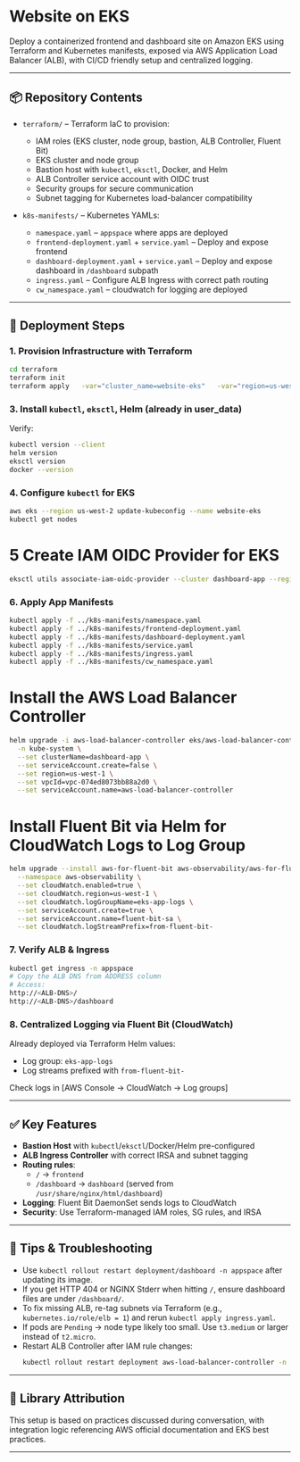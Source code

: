 
# Website on EKS

Deploy a containerized frontend and dashboard site on Amazon EKS using Terraform and Kubernetes manifests, exposed via AWS Application Load Balancer (ALB), with CI/CD friendly setup and centralized logging.

---

## 📦 Repository Contents

- `terraform/` – Terraform IaC to provision:
  - IAM roles (EKS cluster, node group, bastion, ALB Controller, Fluent Bit)
  - EKS cluster and node group
  - Bastion host with `kubectl`, `eksctl`, Docker, and Helm
  - ALB Controller service account with OIDC trust
  - Security groups for secure communication
  - Subnet tagging for Kubernetes load-balancer compatibility

- `k8s-manifests/` – Kubernetes YAMLs:
  - `namespace.yaml` – `appspace` where apps are deployed
  - `frontend-deployment.yaml` + `service.yaml` – Deploy and expose frontend
  - `dashboard-deployment.yaml` + `service.yaml` – Deploy and expose dashboard in `/dashboard` subpath
  - `ingress.yaml` – Configure ALB Ingress with correct path routing
  - `cw_namespace.yaml` – cloudwatch for logging are deployed

---

## 🚀 Deployment Steps

### 1. Provision Infrastructure with Terraform  
```bash
cd terraform
terraform init
terraform apply   -var="cluster_name=website-eks"   -var="region=us-west-2"   -var="subnet_ids=[\"subnet-aaa\",\"subnet-bbb\"]"   -var="vpc_id=vpc-xxxxxx"
```

### 3. Install `kubectl`, `eksctl`, Helm (already in user_data)  
Verify:
```bash
kubectl version --client
helm version
eksctl version
docker --version
```

### 4. Configure `kubectl` for EKS  
```bash
aws eks --region us-west-2 update-kubeconfig --name website-eks
kubectl get nodes
```

# 5 Create IAM OIDC Provider for EKS
```bash
eksctl utils associate-iam-oidc-provider --cluster dashboard-app --region us-west-1 --approve
```

### 6. Apply App Manifests  
```bash
kubectl apply -f ../k8s-manifests/namespace.yaml
kubectl apply -f ../k8s-manifests/frontend-deployment.yaml
kubectl apply -f ../k8s-manifests/dashboard-deployment.yaml
kubectl apply -f ../k8s-manifests/service.yaml
kubectl apply -f ../k8s-manifests/ingress.yaml
kubectl apply -f ../k8s-manifests/cw_namespace.yaml
```

# Install the AWS Load Balancer Controller
```bash
helm upgrade -i aws-load-balancer-controller eks/aws-load-balancer-controller \
  -n kube-system \
  --set clusterName=dashboard-app \
  --set serviceAccount.create=false \
  --set region=us-west-1 \
  --set vpcId=vpc-074ed8073bb88a2d0 \
  --set serviceAccount.name=aws-load-balancer-controller
```

# Install Fluent Bit via Helm for CloudWatch Logs to Log Group
```bash
helm upgrade --install aws-for-fluent-bit aws-observability/aws-for-fluent-bit \
  --namespace aws-observability \
  --set cloudWatch.enabled=true \
  --set cloudWatch.region=us-west-1 \
  --set cloudWatch.logGroupName=eks-app-logs \
  --set serviceAccount.create=true \
  --set serviceAccount.name=fluent-bit-sa \
  --set cloudWatch.logStreamPrefix=from-fluent-bit-
```
### 7. Verify ALB & Ingress  
```bash
kubectl get ingress -n appspace
# Copy the ALB DNS from ADDRESS column
# Access:
http://<ALB-DNS>/
http://<ALB-DNS>/dashboard
```

### 8. Centralized Logging via Fluent Bit (CloudWatch)  
Already deployed via Terraform Helm values:
- Log group: `eks-app-logs`
- Log streams prefixed with `from-fluent-bit-`

Check logs in [AWS Console → CloudWatch → Log groups]

---

## ✅ Key Features

- **Bastion Host** with `kubectl`/`eksctl`/Docker/Helm pre-configured  
- **ALB Ingress Controller** with correct IRSA and subnet tagging  
- **Routing rules**:
  - `/` → `frontend`
  - `/dashboard` → `dashboard` (served from `/usr/share/nginx/html/dashboard`)
- **Logging**: Fluent Bit DaemonSet sends logs to CloudWatch
- **Security**: Use Terraform-managed IAM roles, SG rules, and IRSA

---

## 🔄 Tips & Troubleshooting

- Use `kubectl rollout restart deployment/dashboard -n appspace` after updating its image.
- If you get HTTP 404 or NGINX Stderr when hitting `/`, ensure dashboard files are under `/dashboard/`.
- To fix missing ALB, re-tag subnets via Terraform (e.g., `kubernetes.io/role/elb = 1`) and rerun `kubectl apply ingress.yaml`.
- If pods are `Pending` → node type likely too small. Use `t3.medium` or larger instead of `t2.micro`.
- Restart ALB Controller after IAM rule changes:
  ```bash
  kubectl rollout restart deployment aws-load-balancer-controller -n kube-system
  ```

---

## 🧩 Library Attribution

This setup is based on practices discussed during conversation, with integration logic referencing AWS official documentation and EKS best practices.

---
